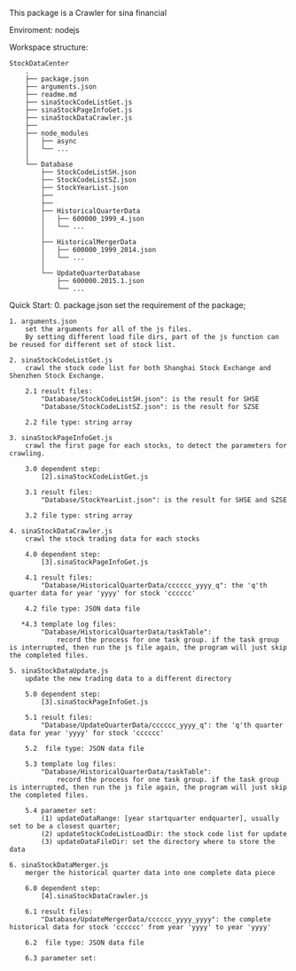 This package is a Crawler for sina financial

Enviroment:
	nodejs

Workspace structure:

	StockDataCenter
		.  
		├── package.json
		├── arguments.json
		├── readme.md
		├── sinaStockCodeListGet.js
		├── sinaStockPageInfoGet.js
		├── sinaStockDataCrawler.js
		├── 
		├── node_modules  
		│   ├── async  
		│   └── ... 
		│	
		└── Database  
		    ├── StockCodeListSH.json
		    ├── StockCodeListSZ.json
		    ├── StockYearList.json
		    ├── 
		    ├── 
			├── HistoricalQuarterData
		    │   ├── 600000_1999_4.json
		    │   └── ... 
		    │
		    ├── HistoricalMergerData
		    │   ├── 600000_1999_2014.json
		    │   └── ... 
		    │
		    └── UpdateQuarterDatabase
		        ├── 600000.2015.1.json
		        └── ... 



Quick Start:
	0. package.json
		set the requirement of the package;

	1. arguments.json
		set the arguments for all of the js files.
		By setting different load file dirs, part of the js function can be reused for different set of stock list.
		
	2. sinaStockCodeListGet.js
		crawl the stock code list for both Shanghai Stock Exchange and Shenzhen Stock Exchange.

		2.1 result files:
			"Database/StockCodeListSH.json": is the result for SHSE
			"Database/StockCodeListSZ.json": is the result for SZSE

		2.2 file type: string array

	3. sinaStockPageInfoGet.js
		crawl the first page for each stocks, to detect the parameters for crawling.

		3.0 dependent step:
			[2].sinaStockCodeListGet.js

		3.1 result files:
			"Database/StockYearList.json": is the result for SHSE and SZSE

		3.2 file type: string array

	4. sinaStockDataCrawler.js
		crawl the stock trading data for each stocks

		4.0 dependent step:
			[3].sinaStockPageInfoGet.js

		4.1 result files:
			"Database/HistoricalQuarterData/cccccc_yyyy_q": the 'q'th quarter data for year 'yyyy' for stock 'cccccc'

		4.2 file type: JSON data file

	   *4.3 template log files:
			"Database/HistoricalQuarterData/taskTable":
				record the process for one task group. if the task group is interrupted, then run the js file again, the program will just skip the completed files.

	5. sinaStockDataUpdate.js
		update the new trading data to a different directory

		5.0 dependent step:
			[3].sinaStockPageInfoGet.js

		5.1 result files:
			"Database/UpdateQuarterData/cccccc_yyyy_q": the 'q'th quarter data for year 'yyyy' for stock 'cccccc'
		
		5.2  file type: JSON data file

		5.3 template log files:
			"Database/HistoricalQuarterData/taskTable":
				record the process for one task group. if the task group is interrupted, then run the js file again, the program will just skip the completed files.

		5.4 parameter set:
			(1) updateDataRange: [year startquarter endquarter], usually set to be a closest quarter;
			(2) updateStockCodeListLoadDir: the stock code list for update
			(3) updateDataFileDir: set the directory where to store the data

	6. sinaStockDataMerger.js
		merger the historical quarter data into one complete data piece

		6.0 dependent step:
			[4].sinaStockDataCrawler.js

		6.1 result files:
			"Database/UpdateMergerData/cccccc_yyyy_yyyy": the complete historical data for stock 'cccccc' from year 'yyyy' to year 'yyyy'

		6.2  file type: JSON data file

		6.3 parameter set: